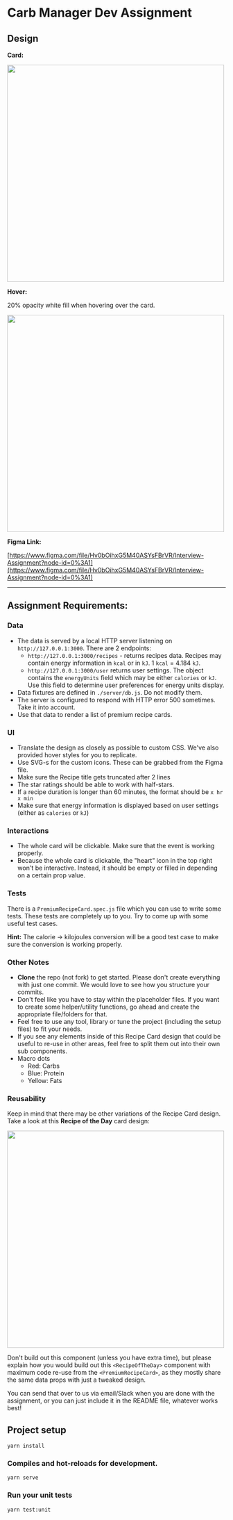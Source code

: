 # Carb Manager Dev Assignment

## Design

**Card:**

<img src=".github/PremiumRecipeCard.png" width="500">

**Hover:**

20% opacity white fill when hovering over the card.

<img src=".github/Hover.png" width="500">

**Figma Link:**

[https://www.figma.com/file/Hv0bOihxG5M40ASYsFBrVR/Interview-Assignment?node-id=0%3A1](https://www.figma.com/file/Hv0bOihxG5M40ASYsFBrVR/Interview-Assignment?node-id=0%3A1)

---

## Assignment Requirements:

### Data

- The data is served by a local HTTP server listening on `http://127.0.0.1:3000`. There are 2 endpoints:
  - `http://127.0.0.1:3000/recipes` - returns recipes data. Recipes may contain energy information in `kcal` or in `kJ`. 1 `kcal` = 4.184 `kJ`.
  - `http://127.0.0.1:3000/user` returns user settings. The object contains the `energyUnits` field which may be either `calories` or `kJ`. Use this field to determine user preferences for energy units display.
- Data fixtures are defined in `./server/db.js`. Do not modify them.
- The server is configured to respond with HTTP error 500 sometimes. Take it into account.
- Use that data to render a list of premium recipe cards.

### UI

- Translate the design as closely as possible to custom CSS. We've also provided hover styles for you to replicate.
- Use SVG-s for the custom icons. These can be grabbed from the Figma file.
- Make sure the Recipe title gets truncated after 2 lines
- The star ratings should be able to work with half-stars.
- If a recipe duration is longer than 60 minutes, the format should be `x hr x min`
- Make sure that energy information is displayed based on user settings (either as `calories` or `kJ`)

### Interactions

- The whole card will be clickable. Make sure that the event is working properly.
- Because the whole card is clickable, the "heart" icon in the top right won't be interactive. Instead, it should be empty or filled in depending on a certain prop value.

### Tests

There is a `PremiumRecipeCard.spec.js` file which you can use to write some tests. These tests are completely up to you. Try to come up with some useful test cases.

**Hint:** The calorie -> kilojoules conversion will be a good test case to make sure the conversion is working properly.

### Other Notes

- **Clone** the repo (not fork) to get started. Please don't create everything with just one commit. We would love to see how you structure your commits.
- Don't feel like you have to stay within the placeholder files. If you want to create some helper/utility functions, go ahead and create the appropriate file/folders for that.
- Feel free to use any tool, library or tune the project (including the setup files) to fit your needs. 
- If you see any elements inside of this Recipe Card design that could be useful to re-use in other areas, feel free to split them out into their own sub components.
- Macro dots
  - Red: Carbs
  - Blue: Protein
  - Yellow: Fats

### Reusability

Keep in mind that there may be other variations of the Recipe Card design. Take a look at this **Recipe of the Day** card design:

<img src=".github/ROTD.png" width="500">

Don't build out this component (unless you have extra time), but please explain how you would build out this `<RecipeOfTheDay>` component with maximum code re-use from the `<PremiumRecipeCard>`, as they mostly share the same data props with just a tweaked design.

You can send that over to us via email/Slack when you are done with the assignment, or you can just include it in the README file, whatever works best!

## Project setup

```
yarn install
```

### Compiles and hot-reloads for development.

```
yarn serve
```

### Run your unit tests

```
yarn test:unit
```
